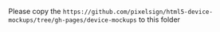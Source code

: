 Please copy the `https://github.com/pixelsign/html5-device-mockups/tree/gh-pages/device-mockups` to this folder
